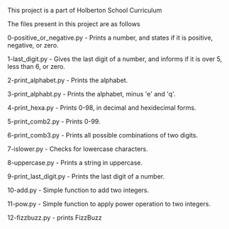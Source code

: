 This project is a part of Holberton School Curriculum

The files present in this project are as follows

0-positive_or_negative.py - Prints a number, and states if it is positive, negative, or zero.

1-last_digit.py - Gives the last digit of a number, and informs if it is over 5, less than 6, or zero.

2-print_alphabet.py - Prints the alphabet.

3-print_alphabt.py - Prints the alphabet, minus 'e' and 'q'.

4-print_hexa.py - Prints 0-98, in decimal and hexidecimal forms.

5-print_comb2.py - Prints 0-99.

6-print_comb3.py - Prints all possible combinations of two digits.

7-islower.py - Checks for lowercase characters.

8-uppercase.py - Prints a string in uppercase.

9-print_last_digit.py - Prints the last digit of a number.

10-add.py - Simple function to add two integers.

11-pow.py - Simple function to apply power operation to two integers.

12-fizzbuzz.py -  prints FizzBuzz
